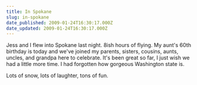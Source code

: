 ```yaml
---
title: In Spokane
slug: in-spokane
date_published: 2009-01-24T16:30:17.000Z
date_updated: 2009-01-24T16:30:17.000Z
---
```


Jess and I flew into Spokane last night. 8ish hours of flying. My aunt's 60th birthday is today and we've joined my parents, sisters, cousins, aunts, uncles, and grandpa here to celebrate. It's been great so far, I just wish we had a little more time. I had forgotten how gorgeous Washington state is.

Lots of snow, lots of laughter, tons of fun.
